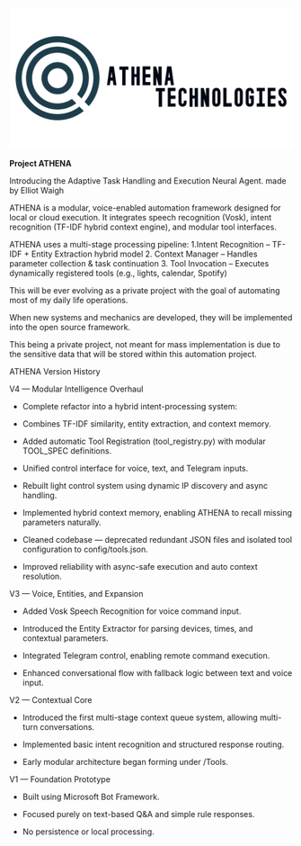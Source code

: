 ![ATHENA ICON!](Logo/ATHENA_Banner.png)

**Project ATHENA**

Introducing the Adaptive Task Handling and Execution Neural Agent. 
made by Elliot Waigh

ATHENA is a modular, voice-enabled automation framework designed for local or cloud execution.  It integrates speech recognition (Vosk), intent recognition (TF-IDF hybrid context engine), and modular tool interfaces.

ATHENA uses a multi-stage processing pipeline:
1.Intent Recognition – TF-IDF + Entity Extraction hybrid model
2. Context Manager – Handles parameter collection & task continuation
3. Tool Invocation – Executes dynamically registered tools (e.g., lights, calendar, Spotify)

This will be ever evolving as a private project with the goal of automating most of my daily life operations.

When new systems and mechanics are developed, they will be implemented into the open source framework.

This being a private project, not meant for mass implementation is due to the sensitive data that will be stored within this automation project.




ATHENA Version History

V4 — Modular Intelligence Overhaul

- Complete refactor into a hybrid intent-processing system:

- Combines TF-IDF similarity, entity extraction, and context memory.

- Added automatic Tool Registration (tool_registry.py) with modular TOOL_SPEC definitions.

- Unified control interface for voice, text, and Telegram inputs.

- Rebuilt light control system using dynamic IP discovery and async handling.

- Implemented hybrid context memory, enabling ATHENA to recall missing parameters naturally.

- Cleaned codebase — deprecated redundant JSON files and isolated tool configuration to config/tools.json.

- Improved reliability with async-safe execution and auto context resolution.

V3 — Voice, Entities, and Expansion

- Added Vosk Speech Recognition for voice command input.

- Introduced the Entity Extractor for parsing devices, times, and contextual parameters.

- Integrated Telegram control, enabling remote command execution.

- Enhanced conversational flow with fallback logic between text and voice input.

V2 — Contextual Core

- Introduced the first multi-stage context queue system, allowing multi-turn conversations.

- Implemented basic intent recognition and structured response routing.

- Early modular architecture began forming under /Tools.


V1 — Foundation Prototype

- Built using Microsoft Bot Framework.

- Focused purely on text-based Q&A and simple rule responses.

- No persistence or local processing.